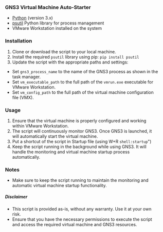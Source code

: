 ### GNS3 Virtual Machine Auto-Starter
- [Python](https://www.python.org/downloads/) (version 3.x)
- [psutil](https://pypi.org/project/psutil/) Python library for process management
- VMware Workstation installed on the system
### Installation
1. Clone or download the script to your local machine.
2. Install the required `psutil` library using pip:
		`pip install psutil`
3. Update the script with the appropriate paths and settings:

- Set `gns3_process_name` to the name of the GNS3 process as shown in the task manager.
- Set `vm_executable_path` to the full path of the `vmrun.exe` executable for VMware Workstation.
- Set `vm_config_path` to the full path of the virtual machine configuration file (VMX).
### Usage
1. Ensure that the virtual machine is properly configured and working within VMware Workstation.
2. The script will continuously monitor GNS3. Once GNS3 is launched, it will automatically start the virtual machine.
3. Put a shortcut of the script in Startup file (using W+R `shell:startup`")
4. Keep the script running in the background while using GNS3. It will handle the monitoring and virtual machine startup process automatically.
### Notes
- Make sure to keep the script running to maintain the monitoring and automatic virtual machine startup functionality.
##### Disclaimer
- This script is provided as-is, without any warranty. Use it at your own risk.
- Ensure that you have the necessary permissions to execute the script and access the required virtual machine and GNS3 resources.